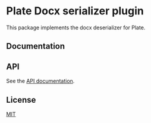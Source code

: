# Plate Docx serializer plugin

This package implements the docx deserializer for Plate.

## Documentation

[comment]: <> (Check out [Serializing HTML]&#40;https://platejs.org/docs/serializing-html&#41;.)

## API

See the [API documentation](https://plate-api.udecode.io/globals.html). 

## License

[MIT](../../../LICENSE)
